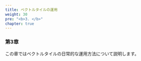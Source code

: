 ```yaml
---
title: ベクトルタイルの運用
weight: 30
pre: "<b>3. </b>"
chapter: true
---
```


### 第3章

この章ではベクトルタイルの日常的な運用方法について説明します。
